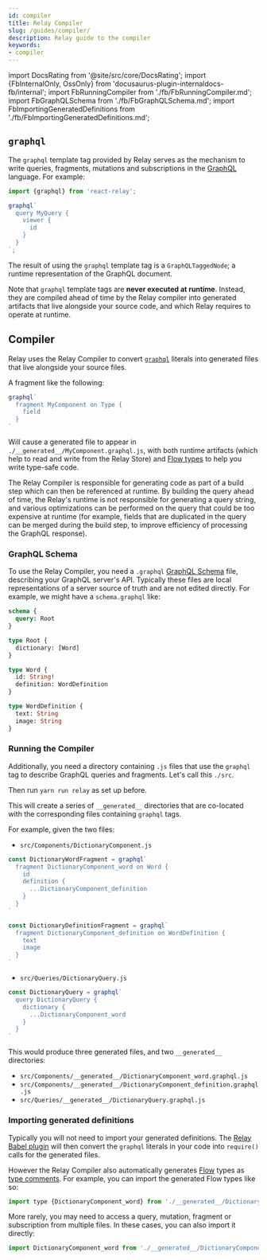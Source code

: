 ```yaml
---
id: compiler
title: Relay Compiler
slug: /guides/compiler/
description: Relay guide to the compiler
keywords:
- compiler
---
```


import DocsRating from '@site/src/core/DocsRating';
import {FbInternalOnly, OssOnly} from 'docusaurus-plugin-internaldocs-fb/internal';
import FbRunningCompiler from './fb/FbRunningCompiler.md';
import FbGraphQLSchema from './fb/FbGraphQLSchema.md';
import FbImportingGeneratedDefinitions from './fb/FbImportingGeneratedDefinitions.md';

## `graphql`

The `graphql` template tag provided by Relay serves as the mechanism to write queries, fragments, mutations and subscriptions in the [GraphQL](http://graphql.org/learn/) language. For example:

```javascript
import {graphql} from 'react-relay';

graphql`
  query MyQuery {
    viewer {
      id
    }
  }
`;
```

The result of using the `graphql` template tag is a `GraphQLTaggedNode`; a runtime representation of the GraphQL document.

Note that `graphql` template tags are **never executed at runtime**. Instead, they are compiled ahead of time by the Relay compiler into generated artifacts that live alongside your source code, and which Relay requires to operate at runtime.


## Compiler

Relay uses the Relay Compiler to convert [`graphql`](#graphql) literals into generated files that live alongside your source files.

A fragment like the following:

```javascript
graphql`
  fragment MyComponent on Type {
    field
  }
`
```

Will cause a generated file to appear in `./__generated__/MyComponent.graphql.js`,
with both runtime artifacts (which help to read and write from the Relay Store)
and [Flow types](https://flow.org/) to help you write type-safe code.

The Relay Compiler is responsible for generating code as part of a build step which can then be referenced at runtime. By building the query ahead of time, the Relay's runtime is not responsible for generating a query string, and various optimizations can be performed on the query that could be too expensive at runtime (for example, fields that are duplicated in the query can be merged during the build step, to improve efficiency of processing the GraphQL response).

### GraphQL Schema

<FbInternalOnly>
  <FbGraphQLSchema />
</FbInternalOnly>

<OssOnly>

To use the Relay Compiler, you need a `.graphql` [GraphQL Schema](https://graphql.org/learn/schema/) file, describing your GraphQL server's API. Typically these files are local representations of a server source of truth and are not edited directly. For example, we might have a `schema.graphql` like:

```graphql
schema {
  query: Root
}

type Root {
  dictionary: [Word]
}

type Word {
  id: String!
  definition: WordDefinition
}

type WordDefinition {
  text: String
  image: String
}
```

</OssOnly>

### Running the Compiler

<FbInternalOnly>
  <FbRunningCompiler />
</FbInternalOnly>

<OssOnly>

Additionally, you need a directory containing `.js` files that use the `graphql` tag to describe GraphQL queries and fragments. Let's call this `./src`.

Then run `yarn run relay` as set up before.

This will create a series of `__generated__` directories that are co-located with the corresponding files containing `graphql` tags.

For example, given the two files:

-   `src/Components/DictionaryComponent.js`

```javascript
const DictionaryWordFragment = graphql`
  fragment DictionaryComponent_word on Word {
    id
    definition {
      ...DictionaryComponent_definition
    }
  }
`

const DictionaryDefinitionFragment = graphql`
  fragment DictionaryComponent_definition on WordDefinition {
    text
    image
  }
`
```

-   `src/Queries/DictionaryQuery.js`

```javascript
const DictionaryQuery = graphql`
  query DictionaryQuery {
    dictionary {
      ...DictionaryComponent_word
    }
  }
`
```

This would produce three generated files, and two `__generated__` directories:

-   `src/Components/__generated__/DictionaryComponent_word.graphql.js`
-   `src/Components/__generated__/DictionaryComponent_definition.graphql.js`
-   `src/Queries/__generated__/DictionaryQuery.graphql.js`

</OssOnly>


### Importing generated definitions

<FbInternalOnly>
  <FbImportingGeneratedDefinitions />

</FbInternalOnly>

<OssOnly>

Typically you will not need to import your generated definitions. The [Relay Babel plugin](../../getting-started/installation-and-setup#setup-babel-plugin-relay) will then convert the `graphql` literals in your code into `require()` calls for the generated files.

However the Relay Compiler also automatically generates [Flow](https://flow.org) types as [type comments](https://flow.org/en/docs/types/comments/). For example, you can import the generated Flow types like so:

```javascript
import type {DictionaryComponent_word} from './__generated__/DictionaryComponent_word.graphql';
```

More rarely, you may need to access a query, mutation, fragment or subscription from multiple files. In these cases, you can also import it directly:

```js
import DictionaryComponent_word from './__generated__/DictionaryComponent_word.graphql';
```

</OssOnly>


<DocsRating />
